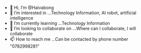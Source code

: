 - 👋 Hi, I’m @Haivabong
- 👀 I’m interested in ...Technology Information, AI robot, artificial intelligence
- 🌱 I’m currently learning ...Technology Information
- 💞️ I’m looking to collaborate on ...Where can I collaborate, I will collaborate
- 📫 How to reach me ...Can be contacted by phone number "0782998281"

<!---
Haivabong/Haivabong is a ✨ special ✨ repository because its `README.md` (this file) appears on your GitHub profile.
You can click the Preview link to take a look at your changes.
--->
